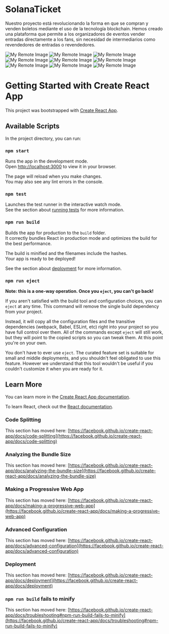 
# SolanaTicket

Nuestro proyecto está revolucionando la forma en que se compran y venden boletos mediante el uso de la tecnología blockchain. Hemos creado una plataforma que permite a los organizadores de eventos vender entradas directamente a los fans, sin necesidad de intermediarios como revendedores de entradas o revendedores.

![My Remote Image](https://raw.githubusercontent.com/Champagnepagcois/SolanaTicket_Front/main/src/images/ss/Captura%20de%20pantalla%20(2829).png)
![My Remote Image](https://raw.githubusercontent.com/Champagnepagcois/SolanaTicket_Front/main/src/images/ss/Captura%20de%20pantalla%20(2830).png)
![My Remote Image](https://raw.githubusercontent.com/Champagnepagcois/SolanaTicket_Front/main/src/images/ss/Captura%20de%20pantalla%20(2831).png)
![My Remote Image](https://raw.githubusercontent.com/Champagnepagcois/SolanaTicket_Front/main/src/images/ss/Captura%20de%20pantalla%20(2832).png)
![My Remote Image](https://raw.githubusercontent.com/Champagnepagcois/SolanaTicket_Front/main/src/images/ss/Captura%20de%20pantalla%20(2833).png)
![My Remote Image](https://raw.githubusercontent.com/Champagnepagcois/SolanaTicket_Front/main/src/images/ss/Captura%20de%20pantalla%20(2834).png)
![My Remote Image](https://raw.githubusercontent.com/Champagnepagcois/SolanaTicket_Front/main/src/images/ss/Captura%20de%20pantalla%20(2835).png)
![My Remote Image](https://raw.githubusercontent.com/Champagnepagcois/SolanaTicket_Front/main/src/images/ss/Captura%20de%20pantalla%20(2836).png)
![My Remote Image](https://raw.githubusercontent.com/Champagnepagcois/SolanaTicket_Front/main/src/images/ss/Captura%20de%20pantalla%20(2837).png)


# Getting Started with Create React App

This project was bootstrapped with [Create React App](https://github.com/facebook/create-react-app).

## Available Scripts

In the project directory, you can run:

### `npm start`

Runs the app in the development mode.\
Open [http://localhost:3000](http://localhost:3000) to view it in your browser.

The page will reload when you make changes.\
You may also see any lint errors in the console.

### `npm test`

Launches the test runner in the interactive watch mode.\
See the section about [running tests](https://facebook.github.io/create-react-app/docs/running-tests) for more information.

### `npm run build`

Builds the app for production to the `build` folder.\
It correctly bundles React in production mode and optimizes the build for the best performance.

The build is minified and the filenames include the hashes.\
Your app is ready to be deployed!

See the section about [deployment](https://facebook.github.io/create-react-app/docs/deployment) for more information.

### `npm run eject`

**Note: this is a one-way operation. Once you `eject`, you can't go back!**

If you aren't satisfied with the build tool and configuration choices, you can `eject` at any time. This command will remove the single build dependency from your project.

Instead, it will copy all the configuration files and the transitive dependencies (webpack, Babel, ESLint, etc) right into your project so you have full control over them. All of the commands except `eject` will still work, but they will point to the copied scripts so you can tweak them. At this point you're on your own.

You don't have to ever use `eject`. The curated feature set is suitable for small and middle deployments, and you shouldn't feel obligated to use this feature. However we understand that this tool wouldn't be useful if you couldn't customize it when you are ready for it.

## Learn More

You can learn more in the [Create React App documentation](https://facebook.github.io/create-react-app/docs/getting-started).

To learn React, check out the [React documentation](https://reactjs.org/).

### Code Splitting

This section has moved here: [https://facebook.github.io/create-react-app/docs/code-splitting](https://facebook.github.io/create-react-app/docs/code-splitting)

### Analyzing the Bundle Size

This section has moved here: [https://facebook.github.io/create-react-app/docs/analyzing-the-bundle-size](https://facebook.github.io/create-react-app/docs/analyzing-the-bundle-size)

### Making a Progressive Web App

This section has moved here: [https://facebook.github.io/create-react-app/docs/making-a-progressive-web-app](https://facebook.github.io/create-react-app/docs/making-a-progressive-web-app)

### Advanced Configuration

This section has moved here: [https://facebook.github.io/create-react-app/docs/advanced-configuration](https://facebook.github.io/create-react-app/docs/advanced-configuration)

### Deployment

This section has moved here: [https://facebook.github.io/create-react-app/docs/deployment](https://facebook.github.io/create-react-app/docs/deployment)

### `npm run build` fails to minify

This section has moved here: [https://facebook.github.io/create-react-app/docs/troubleshooting#npm-run-build-fails-to-minify](https://facebook.github.io/create-react-app/docs/troubleshooting#npm-run-build-fails-to-minify)


